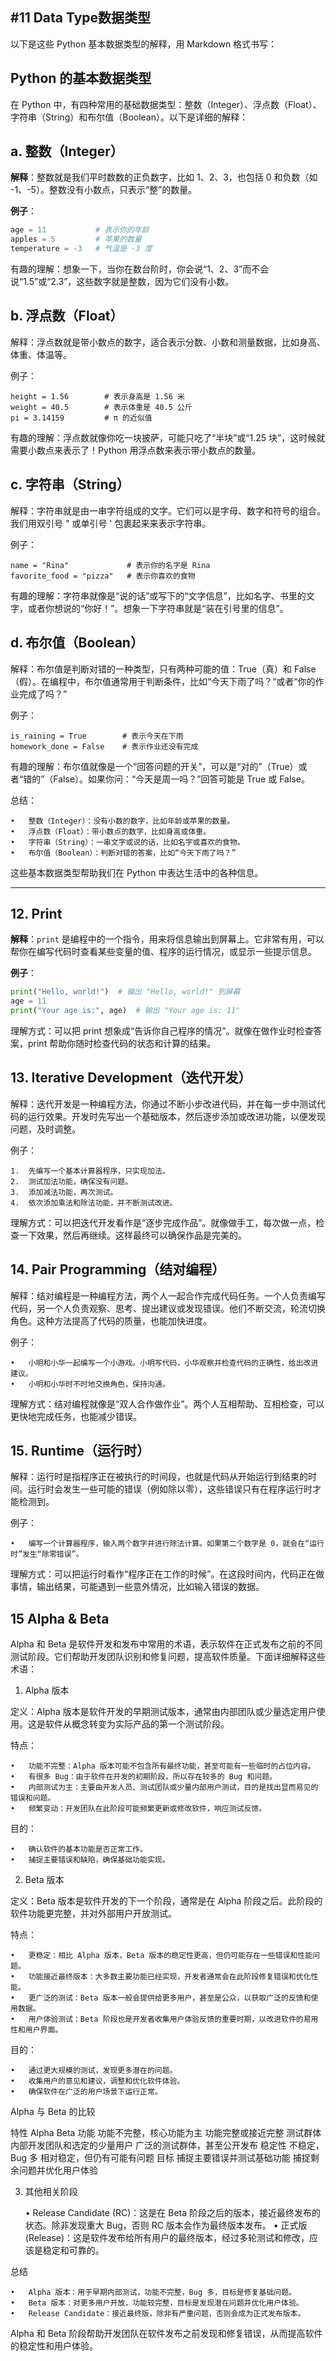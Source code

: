 ## #11 Data Type数据类型

以下是这些 Python 基本数据类型的解释，用 Markdown 格式书写：

## Python 的基本数据类型

在 Python 中，有四种常用的基础数据类型：整数（Integer）、浮点数（Float）、字符串（String）和布尔值（Boolean）。以下是详细的解释：

## a. 整数（Integer）
**解释**：整数就是我们平时数数的正负数字，比如 1、2、3，也包括 0 和负数（如 -1、-5）。整数没有小数点，只表示“整”的数量。

**例子**：
```python
age = 11           # 表示你的年龄
apples = 5         # 苹果的数量
temperature = -3   # 气温是 -3 度
```
有趣的理解：想象一下，当你在数台阶时，你会说“1、2、3”而不会说“1.5”或“2.3”，这些数字就是整数，因为它们没有小数。

## b. 浮点数（Float）

解释：浮点数就是带小数点的数字，适合表示分数、小数和测量数据，比如身高、体重、体温等。

例子：
```
height = 1.56        # 表示身高是 1.56 米
weight = 40.5        # 表示体重是 40.5 公斤
pi = 3.14159         # π 的近似值
```
有趣的理解：浮点数就像你吃一块披萨，可能只吃了“半块”或“1.25 块”，这时候就需要小数点来表示了！Python 用浮点数来表示带小数点的数量。

## c. 字符串（String）

解释：字符串就是由一串字符组成的文字。它们可以是字母、数字和符号的组合。我们用双引号 " 或单引号 ' 包裹起来来表示字符串。

例子：
```
name = "Rina"             # 表示你的名字是 Rina
favorite_food = "pizza"   # 表示你喜欢的食物
```
有趣的理解：字符串就像是“说的话”或写下的“文字信息”，比如名字、书里的文字，或者你想说的“你好！”。想象一下字符串就是“装在引号里的信息”。

## d. 布尔值（Boolean）

解释：布尔值是判断对错的一种类型，只有两种可能的值：True（真）和 False（假）。在编程中，布尔值通常用于判断条件，比如“今天下雨了吗？”或者“你的作业完成了吗？”

例子：
```
is_raining = True        # 表示今天在下雨
homework_done = False    # 表示作业还没有完成
```
有趣的理解：布尔值就像是一个“回答问题的开关”，可以是“对的”（True）或者“错的”（False）。如果你问：“今天是周一吗？”回答可能是 True 或 False。

总结：

	•	整数（Integer）：没有小数的数字，比如年龄或苹果的数量。
	•	浮点数（Float）：带小数点的数字，比如身高或体重。
	•	字符串（String）：一串文字或说的话，比如名字或喜欢的食物。
	•	布尔值（Boolean）：判断对错的答案，比如“今天下雨了吗？”

这些基本数据类型帮助我们在 Python 中表达生活中的各种信息。

---

## 12. Print
**解释**：`print` 是编程中的一个指令，用来将信息输出到屏幕上。它非常有用，可以帮你在编写代码时查看某些变量的值、程序的运行情况，或显示一些提示信息。

**例子**：
```python
print("Hello, world!")  # 输出 "Hello, world!" 到屏幕
age = 11
print("Your age is:", age)  # 输出 "Your age is: 11"
```
理解方式：可以把 print 想象成“告诉你自己程序的情况”。就像在做作业时检查答案，print 帮助你随时检查代码的状态和计算的结果。

## 13. Iterative Development（迭代开发）

解释：迭代开发是一种编程方法，你通过不断小步改进代码，并在每一步中测试代码的运行效果。开发时先写出一个基础版本，然后逐步添加或改进功能，以便发现问题，及时调整。

例子：

	1.	先编写一个基本计算器程序，只实现加法。
	2.	测试加法功能，确保没有问题。
	3.	添加减法功能，再次测试。
	4.	依次添加乘法和除法功能，并不断测试改进。

理解方式：可以把迭代开发看作是“逐步完成作品”。就像做手工，每次做一点，检查一下效果，然后再继续。这样最终可以确保作品是完美的。

## 14. Pair Programming（结对编程）

解释：结对编程是一种编程方法，两个人一起合作完成代码任务。一个人负责编写代码，另一个人负责观察、思考、提出建议或发现错误。他们不断交流，轮流切换角色。这种方法提高了代码的质量，也能加快进度。

例子：

	•	小明和小华一起编写一个小游戏。小明写代码，小华观察并检查代码的正确性，给出改进建议。
	•	小明和小华时不时地交换角色，保持沟通。

理解方式：结对编程就像是“双人合作做作业”。两个人互相帮助、互相检查，可以更快地完成任务，也能减少错误。

## 15. Runtime（运行时）

解释：运行时是指程序正在被执行的时间段，也就是代码从开始运行到结束的时间。运行时会发生一些可能的错误（例如除以零），这些错误只有在程序运行时才能检测到。

例子：

	•	编写一个计算器程序，输入两个数字并进行除法计算。如果第二个数字是 0，就会在“运行时”发生“除零错误”。

理解方式：可以把运行时看作“程序正在工作的时候”。在这段时间内，代码正在做事情，输出结果，可能遇到一些意外情况，比如输入错误的数据。



## 15 Alpha & Beta

Alpha 和 Beta 是软件开发和发布中常用的术语，表示软件在正式发布之前的不同测试阶段。它们帮助开发团队识别和修复问题，提高软件质量。下面详细解释这些术语：

1. Alpha 版本

定义：Alpha 版本是软件开发的早期测试版本，通常由内部团队或少量选定用户使用。这是软件从概念转变为实际产品的第一个测试阶段。

特点：

	•	功能不完整：Alpha 版本可能不包含所有最终功能，甚至可能有一些临时的占位内容。
	•	有很多 Bug：由于软件在开发的初期阶段，所以存在较多的 Bug 和问题。
	•	内部测试为主：主要由开发人员、测试团队或少量内部用户测试，目的是找出显而易见的错误和问题。
	•	频繁变动：开发团队在此阶段可能频繁更新或修改软件，响应测试反馈。

目的：

	•	确认软件的基本功能是否正常工作。
	•	捕捉主要错误和缺陷，确保基础功能实现。

2. Beta 版本

定义：Beta 版本是软件开发的下一个阶段，通常是在 Alpha 阶段之后。此阶段的软件功能更完整，并对外部用户开放测试。

特点：

	•	更稳定：相比 Alpha 版本，Beta 版本的稳定性更高，但仍可能存在一些错误和性能问题。
	•	功能接近最终版本：大多数主要功能已经实现，开发者通常会在此阶段修复错误和优化性能。
	•	更广泛的测试：Beta 版本一般会提供给更多用户，甚至是公众，以获取广泛的反馈和使用数据。
	•	用户体验测试：Beta 阶段也是开发者收集用户体验反馈的重要时期，以改进软件的易用性和用户界面。

目的：

	•	通过更大规模的测试，发现更多潜在的问题。
	•	收集用户的意见和建议，调整和优化软件体验。
	•	确保软件在广泛的用户场景下运行正常。

Alpha 与 Beta 的比较

特性	Alpha	Beta
功能	功能不完整，核心功能为主	功能完整或接近完整
测试群体	内部开发团队和选定的少量用户	广泛的测试群体，甚至公开发布
稳定性	不稳定，Bug 多	相对稳定，但仍有可能有问题
目标	捕捉主要错误并测试基础功能	捕捉剩余问题并优化用户体验

3. 其他相关阶段

	•	Release Candidate (RC)：这是在 Beta 阶段之后的版本，接近最终发布的状态。除非发现重大 Bug，否则 RC 版本会作为最终版本发布。
	•	正式版 (Release)：这是软件发布给所有用户的最终版本，经过多轮测试和修改，应该是稳定和可靠的。

总结

	•	Alpha 版本：用于早期内部测试，功能不完整，Bug 多，目标是修复基础问题。
	•	Beta 版本：对更多用户开放，功能较完整，目标是发现潜在问题并优化用户体验。
	•	Release Candidate：接近最终版，除非有严重问题，否则会成为正式发布版本。

Alpha 和 Beta 阶段帮助开发团队在软件发布之前发现和修复错误，从而提高软件的稳定性和用户体验。

